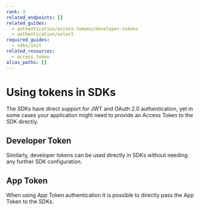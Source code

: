 ```yaml
---
rank: 3
related_endpoints: []
related_guides:
  - authentication/access-tokens/developer-tokens
  - authentication/select
required_guides: 
  - sdks/init
related_resources: 
  - access_token
alias_paths: []
---
```


# Using tokens in SDKs

The SDKs have direct support for JWT and OAuth 2.0 authentication, yet in some
cases your application might need to provide an Access Token to the SDK directly.

<Samples id='x_auth' variant='init_with_access_and_refresh_token' />

## Developer Token

Similarly, developer tokens can be used directly in SDKs without needing any
further SDK configuration.

<Samples id='x_auth' variant='init_with_dev_token' />

## App Token

When using App Token authentication it is possible to directly pass the App
Token to the SDKs.

<Samples id='x_auth' variant='init_with_app_token' />
